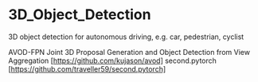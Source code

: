 # 3D_Object_Detection
3D object detection for autonomous driving, e.g. car, pedestrian, cyclist

AVOD-FPN Joint 3D Proposal Generation and Object Detection from View Aggregation [https://github.com/kujason/avod]
second.pytorch [https://github.com/traveller59/second.pytorch]
